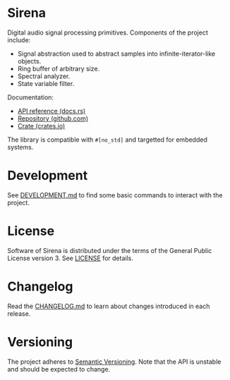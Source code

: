 # Sirena

Digital audio signal processing primitives. Components of the project include:

* Signal abstraction used to abstract samples into infinite-iterator-like
  objects.
* Ring buffer of arbitrary size.
* Spectral analyzer.
* State variable filter.

Documentation:

* [API reference (docs.rs)](https://docs.rs/sirena)
* [Repository (github.com)](https://github.com/zlosynth/sirena)
* [Crate (crates.io)](https://crates.io/crates/sirena)

The library is compatible with `#[no_std]` and targetted for embedded systems.

# Development

See [DEVELOPMENT.md](DEVELOPMENT.md) to find some basic commands to interact
with the project.

# License

Software of Sirena is distributed under the terms of the General Public
License version 3. See [LICENSE](LICENSE) for details.

# Changelog

Read the [CHANGELOG.md](CHANGELOG.md) to learn about changes introduced in each
release.

# Versioning

The project adheres to [Semantic Versioning](https://semver.org/). Note that the
API is unstable and should be expected to change.
